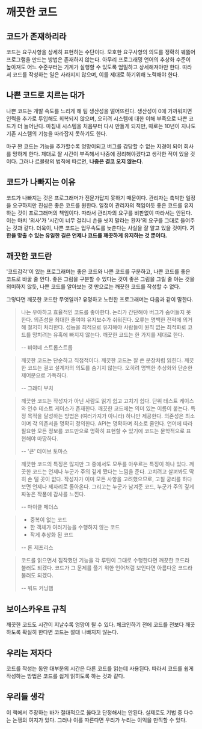 # 깨끗한 코드
## 코드가 존재하리라
코드는 요구사항을 상세히 표현하는 수단이다.
모호한 요구사항의 의도를 정확히 꿰뚫어 프로그램을 만드는 방법은 존재하지 않는다.
아무리 프로그래밍 언어의 추상화 수준이 높아져도 어느 수준부터는 기계가 실행할 수 있도록 엄밀하고 상세해져야만 한다.
따라서 코드를 작성하는 일은 사라지지 않으며, 이를 제대로 하기위해 노력해야 한다.

## 나쁜 코드로 치르는 대가
나쁜 코드는 개발 속도를 느리게 해 팀 생산성을 떨어뜨린다.
생산성이 0에 가까워지면 인력을 추가로 투입해도 회복되지 않으며, 오히려 시스템에 대한 이해 부족으로 나쁜 코드가 더 늘어난다.
마침내 시스템을 처음부터 다시 만들게 되지만, 때로는 10년이 지나도 기존 시스템의 기능을 따라잡지 못하기도 한다.

마구 짠 코드는 기능을 추가할수록 엉망이되고 버그를 감당할 수 없는 지경이 되어 회사를 망하게 한다.
제대로 짤 시간이 부족해서 나중에 정리해야겠다고 생각한 적이 있을 것이다.
그러나 르블랑의 법칙에 따르면, **나중은 결코 오지 않는다**.

## 코드가 나빠지는 이유
코드가 나빠지는 것은 프로그래머가 전문가답지 못하기 때문이다.
관리자는 촉박한 일정을 요구하지만 진심은 좋은 코드를 원한다.
일정이 관리자의 책임이듯 좋은 코드를 유지하는 것이 프로그래머의 책임이다.
따라서 관리자의 요구를 비판없이 따라서는 안된다.
이는 마치 '의사'가 '시간이 너무 걸리니 손을 씻지 말라는 환자'의 요구를 그대로 들어주는 것과 같다.
더욱이, 나쁜 코드는 업무속도를 늦춘다는 사실을 잘 알고 있을 것이다.
**기한을 맞출 수 있는 유일한 길은 언제나 코드를 깨끗하게 유지하는 것 뿐이다.**

## 깨끗한 코드란
'코드감각'이 있는 프로그래머는 좋은 코드와 나쁜 코드를 구분하고, 나쁜 코드를 좋은 코드로 바꿀 줄 안다.
좋은 그림을 구분할 수 있다는 것이 좋은 그림을 그릴 줄 아는 것을 의미하지 않듯, 나쁜 코드를 알아보는 것 만으로는 깨끗한 코드를 작성할 수 없다.

그렇다면 깨끗한 코드란 무엇일까?
유명하고 노련한 프로그래머는 다음과 같이 말한다.
> 나는 우아하고 효율적인 코드를 좋아한다. 논리가 간단해야 버그가 숨어들지 못한다. 의존성을 최대한 줄여야 유지보수가 쉬워진다. 오류는 명백한 전략에 의거해 철저히 처리한다. 성능을 최적으로 유지해야 사람들이 원칙 없는 최적화로 코드를 망치려는 유혹에 빠지지 않는다. 깨끗한 코드는 한 가지를 제대로 한다.
> 
> -- 비야네 스트롭스트룹

> 깨끗한 코드는 단순하고 직접적이다. 깨끗한 코드는 잘 쓴 문장처럼 읽힌다. 깨끗한 코드는 결코 설계자의 의도를 숨기지 않는다. 오히려 명백한 추상화와 단순한 제어문으로 가득하다.
>
> -- 그래디 부치

> 깨끗한 코드는 작성자가 아닌 사람도 읽기 쉽고 고치기 쉽다. 단위 테스트 케이스와 인수 테스트 케이스가 존재한다. 깨끗한 코드에는 의미 있는 이름이 붙는다. 특정 목적을 달성하는 방법은 (여러가지가 아니라) 하나만 제공한다. 의존성은 최소이며 각 의존서을 명확히 정의한다. API는 명확하며 최소로 줄인다. 언어에 따라 필요한 모든 정보를 코드만으로 명확히 표현할 수 있기에 코드는 문학적으로 표현해야 마땅하다.
>
> -- '큰' 데이브 토마스

> 깨끗한 코드의 특징은 많지만 그 중에서도 모두를 아우르는 특징이 하나 있다. 깨끗한 코드는 언제나 누군가 주의 깊게 짰다는 느낌을 준다. 고치려고 살펴봐도 딱히 손 댈 곳이 없다. 작성자가 이미 모든 사항을 고려했으므로, 고칠 궁리를 하다보면 언제나 제자리로 돌아온다. 그리고는 누군가 남겨준 코드, 누군가 주의 깊게 짜놓은 작품에 감사를 느낀다.
>
> -- 마이클 페더스

> - 중복이 없는 코드
> - 한 객체가 여러기능을 수행하지 않는 코드
> - 작게 추상화 된 코드
>
> -- 론 제프리스

> 코드를 읽으면서 짐작했던 기능을 각 루틴이 그대로 수행한다면 깨끗한 코드라 불러도 되겠다. 코드가 그 문제를 풀기 위한 언어처럼 보인다면 아름다운 코드라 불러도 되겠다.
>
> -- 워드 커닝햄

## 보이스카우트 규칙
깨끗한 코드도 시간이 지날수록 엉망이 될 수 있다.
체크인하기 전에 코드를 전보다 깨끗하도록 확실히 한다면 코드는 절대 나빠지지 않는다.

## 우리는 저자다
코드를 작성는 동안 대부분의 시간은 다른 코드를 읽는데 사용된다.
따라서 코드를 쉽게 작성하는 방법은 코드를 쉽게 읽히도록 하는 것과 같다.

## 우리들 생각
이 책에서 주장하는 바가 절대적으로 옳다고 단정해서는 안된다.
실제로도 기법 중 다수는 논쟁의 여지가 있다.
그러나 이를 따른다면 우리가 누리는 이익을 만끽할 수 있다.
